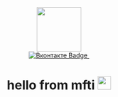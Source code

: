 <div id="header" align="center">
  <img src="https://media.giphy.com/media/M9gbBd9nbDrOTu1Mqx/giphy.gif" width="100"/>

  <div id="badges" align='center'>
  <a href="https://vk.com/a_lokhmatov">
    <img src="https://img.shields.io/badge/%D0%92%D0%BA%D0%BE%D0%BD%D1%82%D0%B0%D0%BA%D1%82%D0%B5-blue?logo=vk&logoColor=white&style=for-the-badge" alt="Вконтакте Badge"/>
  </a>
  <img src="https://komarev.com/ghpvc/?username=5teorema5&style=flat-square&color=blue&style=for-the-badge" alt=""/>
</div>

<h1 align="center">
  hello from mfti
  <img src="https://media.giphy.com/media/hvRJCLFzcasrR4ia7z/giphy.gif" width="30px"/>
</h1>
</div>


